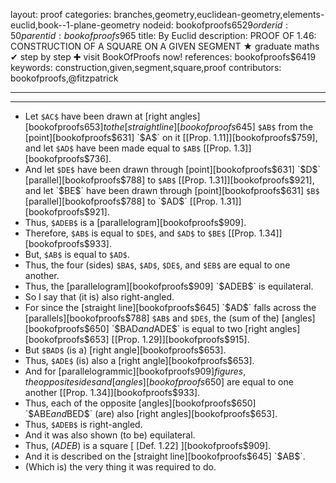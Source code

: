 layout: proof
categories: branches,geometry,euclidean-geometry,elements-euclid,book--1-plane-geometry
nodeid: bookofproofs$6529
orderid: 50
parentid: bookofproofs$965
title: By Euclid
description: PROOF OF 1.46: CONSTRUCTION OF A SQUARE ON A GIVEN SEGMENT &#9733; graduate maths &#10004; step by step &#10010; visit BookOfProofs now!
references: bookofproofs$6419
keywords: construction,given,segment,square,proof
contributors: bookofproofs,@fitzpatrick

---


---



* Let `$AC$` have been drawn at [right angles][bookofproofs$653] to the [straight line][bookofproofs$645] `$AB$` from the [point][bookofproofs$631] `$A$` on it [[Prop. 1.11]][bookofproofs$759], and let `$AD$` have been made equal to `$AB$` [[Prop. 1.3]][bookofproofs$736].
* And let `$DE$` have been drawn through [point][bookofproofs$631] `$D$` [parallel][bookofproofs$788] to `$AB$` [[Prop. 1.31]][bookofproofs$921], and let `$BE$` have been drawn through [point][bookofproofs$631] `$B$` [parallel][bookofproofs$788] to `$AD$` [[Prop. 1.31]][bookofproofs$921].
* Thus, `$ADEB$` is a [parallelogram][bookofproofs$909].
* Therefore, `$AB$` is equal to `$DE$`, and `$AD$` to `$BE$` [[Prop. 1.34]][bookofproofs$933].
* But, `$AB$` is equal to `$AD$`.
* Thus, the four (sides) `$BA$`, `$AD$`, `$DE$`, and `$EB$` are equal to one another.
* Thus, the [parallelogram][bookofproofs$909] `$ADEB$` is equilateral.
* So I say that (it is) also right-angled.
* For since the [straight line][bookofproofs$645] `$AD$` falls across the [parallels][bookofproofs$788] `$AB$` and `$DE$`, the (sum of the) [angles][bookofproofs$650] `$BAD$` and `$ADE$` is equal to two [right angles][bookofproofs$653] [[Prop. 1.29]][bookofproofs$915].
* But `$BAD$` (is a) [right angle][bookofproofs$653].
* Thus, `$ADE$` (is) also a [right angle][bookofproofs$653].
* And for [parallelogrammic][bookofproofs$909] figures, the opposite sides and [angles][bookofproofs$650] are equal to one another [[Prop. 1.34]][bookofproofs$933].
* Thus, each of the opposite [angles][bookofproofs$650] `$ABE$` and `$BED$` (are) also [right angles][bookofproofs$653].
* Thus, `$ADEB$` is right-angled.
* And it was also shown (to be) equilateral.
* Thus, ($ADEB$) is a square [ [Def. 1.22] ][bookofproofs$909].
* And it is described on the [straight line][bookofproofs$645] `$AB$`.
* (Which is) the very thing it was required to do.
